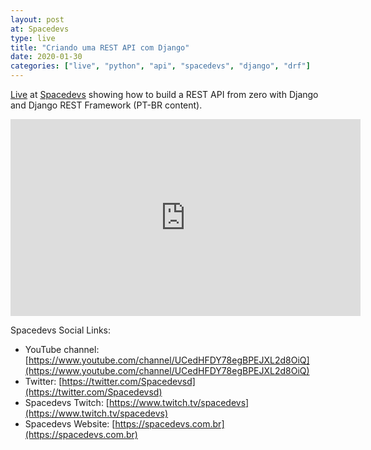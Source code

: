 ```yaml
---
layout: post
at: Spacedevs
type: live
title: "Criando uma REST API com Django"
date: 2020-01-30
categories: ["live", "python", "api", "spacedevs", "django", "drf"]
---
```


[Live](https://www.youtube.com/watch?v=_NoPfmPerKQ) at [Spacedevs](https://www.youtube.com/channel/UCedHFDY78egBPEJXL2d8OiQ) showing how to build a REST API from zero with Django and Django REST
Framework (PT-BR content).

<iframe width="560" height="315" src="https://www.youtube.com/embed/_NoPfmPerKQ" title="YouTube video player" frameborder="0" allow="accelerometer; autoplay; clipboard-write; encrypted-media; gyroscope; picture-in-picture" allowfullscreen></iframe>

Spacedevs Social Links:

- YouTube channel: [https://www.youtube.com/channel/UCedHFDY78egBPEJXL2d8OiQ](https://www.youtube.com/channel/UCedHFDY78egBPEJXL2d8OiQ)
- Twitter: [https://twitter.com/Spacedevsd](https://twitter.com/Spacedevsd)
- Spacedevs Twitch: [https://www.twitch.tv/spacedevs](https://www.twitch.tv/spacedevs)
- Spacedevs Website: [https://spacedevs.com.br](https://spacedevs.com.br)

<script async class="speakerdeck-embed" data-id="a550889a2f8448e9b63dd0ff2710ae78" data-ratio="1.77777777777778" src="//speakerdeck.com/assets/embed.js"></script>
